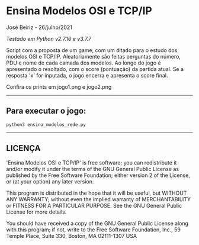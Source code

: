 # Ensina Modelos OSI e TCP/IP

José Beiriz - 26/julho/2021

_Testado em Python v2.7.16 e v3.7.7_


Script com a proposta de um game, com um ditado para o estudo dos modelos OSI e TCP/IP.
Aleatoriamente são feitas perguntas do número, PDU e nome de cada camada dos modelos.
Ao longo do jogo é apresentado o resoltado, com o score (pontuação) da partida atual.
Se a resposta 'x' for inputada, o jogo encerra e apresenta o score final.

Confira os prints em jogo1.png e jogo2.png

------------------------------------------------------------------------

## Para executar o jogo:

```
python3 ensina_modelos_rede.py
```
------------------------------------------------------------------------
## LICENÇA

'Ensina Modelos OSI e TCP/IP' is free software; you can redistribute it and/or modify
it under the terms of the GNU General Public License as published by
the Free Software Foundation; either version 2 of the License, or
(at your option) any later version.

This program is distributed in the hope that it will be useful,
but WITHOUT ANY WARRANTY; without even the implied warranty of
MERCHANTABILITY or FITNESS FOR A PARTICULAR PURPOSE.  See the
GNU General Public License for more details.

You should have received a copy of the GNU General Public License
along with this program; if not, write to the Free Software
Foundation, Inc., 59 Temple Place, Suite 330, Boston, MA  02111-1307  USA